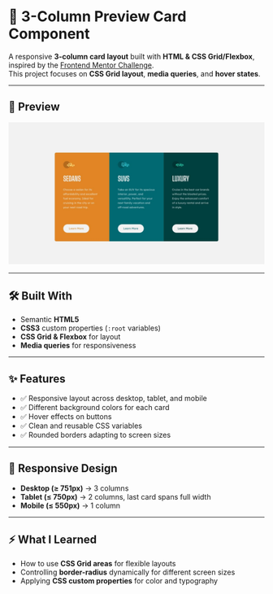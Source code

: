 # 🚗 3-Column Preview Card Component

A responsive **3-column card layout** built with **HTML & CSS Grid/Flexbox**, inspired by the [Frontend Mentor Challenge](https://www.frontendmentor.io/).  
This project focuses on **CSS Grid layout**, **media queries**, and **hover states**.

---

## 📸 Preview

![screenshot ](./design/desktop-design.jpg)

---

## 🛠️ Built With
- Semantic **HTML5**
- **CSS3** custom properties (`:root` variables)
- **CSS Grid & Flexbox** for layout
- **Media queries** for responsiveness

---

## ✨ Features
- ✅ Responsive layout across desktop, tablet, and mobile
- ✅ Different background colors for each card
- ✅ Hover effects on buttons
- ✅ Clean and reusable CSS variables
- ✅ Rounded borders adapting to screen sizes

---

## 📱 Responsive Design
- **Desktop (≥ 751px)** → 3 columns  
- **Tablet (≤ 750px)** → 2 columns, last card spans full width  
- **Mobile (≤ 550px)** → 1 column  

---

## ⚡ What I Learned
- How to use **CSS Grid areas** for flexible layouts  
- Controlling **border-radius** dynamically for different screen sizes  
- Applying **CSS custom properties** for color and typography  

